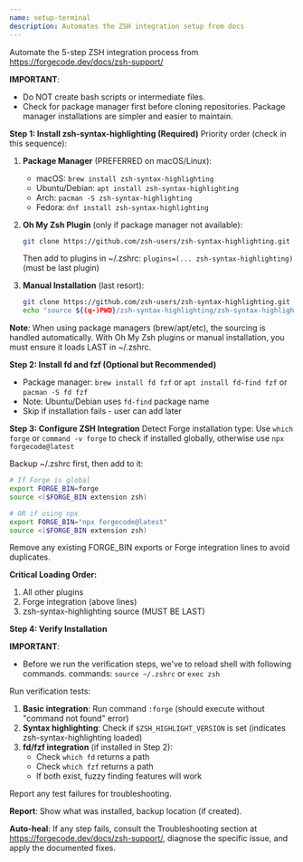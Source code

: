 ```yaml
---
name: setup-terminal
description: Automates the ZSH integration setup from docs
---
```


Automate the 5-step ZSH integration process from https://forgecode.dev/docs/zsh-support/

**IMPORTANT**: 
  - Do NOT create bash scripts or intermediate files.
  - Check for package manager first before cloning repositories. Package manager installations are simpler and easier to maintain.

**Step 1: Install zsh-syntax-highlighting (Required)**
Priority order (check in this sequence):
1. **Package Manager** (PREFERRED on macOS/Linux):
   - macOS: `brew install zsh-syntax-highlighting`
   - Ubuntu/Debian: `apt install zsh-syntax-highlighting`
   - Arch: `pacman -S zsh-syntax-highlighting`
   - Fedora: `dnf install zsh-syntax-highlighting`
   
2. **Oh My Zsh Plugin** (only if package manager not available):
   ```bash
   git clone https://github.com/zsh-users/zsh-syntax-highlighting.git ${ZSH_CUSTOM:-~/.oh-my-zsh/custom}/plugins/zsh-syntax-highlighting
   ```
   Then add to plugins in ~/.zshrc: `plugins=(... zsh-syntax-highlighting)` (must be last plugin)

3. **Manual Installation** (last resort):
   ```bash
   git clone https://github.com/zsh-users/zsh-syntax-highlighting.git
   echo "source ${(q-)PWD}/zsh-syntax-highlighting/zsh-syntax-highlighting.zsh" >> ${ZDOTDIR:-$HOME}/.zshrc
   ```

**Note**: When using package managers (brew/apt/etc), the sourcing is handled automatically. With Oh My Zsh plugins or manual installation, you must ensure it loads LAST in ~/.zshrc.

**Step 2: Install fd and fzf (Optional but Recommended)**
- Package manager: `brew install fd fzf` or `apt install fd-find fzf` or `pacman -S fd fzf`
- Note: Ubuntu/Debian uses `fd-find` package name
- Skip if installation fails - user can add later

**Step 3: Configure ZSH Integration**
Detect Forge installation type: Use `which forge` or `command -v forge` to check if installed globally, otherwise use `npx forgecode@latest`

Backup ~/.zshrc first, then add to it:
```bash
# If Forge is global
export FORGE_BIN=forge
source <($FORGE_BIN extension zsh)

# OR if using npx
export FORGE_BIN="npx forgecode@latest"
source <($FORGE_BIN extension zsh)
```
Remove any existing FORGE_BIN exports or Forge integration lines to avoid duplicates.

**Critical Loading Order:**
1. All other plugins
2. Forge integration (above lines)
3. zsh-syntax-highlighting source (MUST BE LAST)

**Step 4: Verify Installation**

**IMPORTANT**:
  - Before we run the verification steps, we've to reload shell with following commands.
    commands: `source ~/.zshrc` or `exec zsh`

Run verification tests:
1. **Basic integration**: Run command `:forge` (should execute without "command not found" error)
2. **Syntax highlighting**: Check if `$ZSH_HIGHLIGHT_VERSION` is set (indicates zsh-syntax-highlighting loaded)
3. **fd/fzf integration** (if installed in Step 2):
   - Check `which fd` returns a path
   - Check `which fzf` returns a path
   - If both exist, fuzzy finding features will work

Report any test failures for troubleshooting.

**Report**: Show what was installed, backup location (if created).

**Auto-heal**: If any step fails, consult the Troubleshooting section at https://forgecode.dev/docs/zsh-support/, diagnose the specific issue, and apply the documented fixes.
